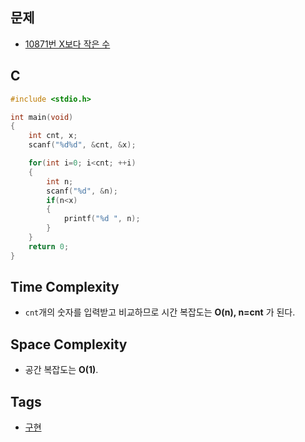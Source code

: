   ## 문제
- [10871번 X보다 작은 수](https://www.acmicpc.net/problem/1924)

## C
```cpp
#include <stdio.h>

int main(void)
{
	int cnt, x;
	scanf("%d%d", &cnt, &x);

	for(int i=0; i<cnt; ++i)
	{
		int n;
		scanf("%d", &n);
		if(n<x)
		{
			printf("%d ", n);
		}
	}
	return 0;
}
```

## Time Complexity
- `cnt`개의 숫자를 입력받고 비교하므로 시간 복잡도는 **O(n), n=cnt** 가 된다.

## Space Complexity
- 공간 복잡도는 <b>O(1)</b>.

## Tags
- [구현](https://github.com/myoi-oj/baekjoon-oj#implementation)
